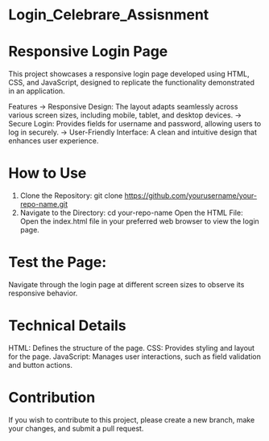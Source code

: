 # Login_Celebrare_Assisnment

# Responsive Login Page
This project showcases a responsive login page developed using HTML, CSS, and JavaScript, designed to replicate the functionality demonstrated in an application.

Features
-> Responsive Design: The layout adapts seamlessly across various screen sizes, including mobile, tablet, and desktop devices.
-> Secure Login: Provides fields for username and password, allowing users to log in securely.
-> User-Friendly Interface: A clean and intuitive design that enhances user experience.
# How to Use
1. Clone the Repository: git clone https://github.com/yourusername/your-repo-name.git
2. Navigate to the Directory: cd your-repo-name
Open the HTML File: Open the index.html file in your preferred web browser to view the login page.

# Test the Page:
Navigate through the login page at different screen sizes to observe its responsive behavior.

# Technical Details
HTML: Defines the structure of the page.
CSS: Provides styling and layout for the page.
JavaScript: Manages user interactions, such as field validation and button actions.
# Contribution
If you wish to contribute to this project, please create a new branch, make your changes, and submit a pull request.
